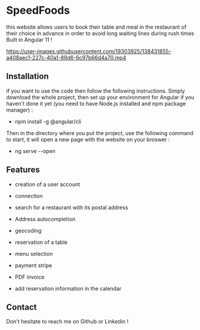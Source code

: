 # SpeedFoods

this website allows users to book their table and meal in the restaurant of their choice in advance in order to avoid long waiting lines during rush times Built in Angular 11 !


https://user-images.githubusercontent.com/19303925/138431855-a408aec1-227c-40a1-89d6-6c97b66d4a70.mp4


## Installation

if you want to use the code then follow the following instructions. Simply download the whole project, then set up your environment for Angular if you haven't done it yet (you need to have Node.js installed and npm package manager) :

- npm install -g @angular/cli

Then in the directory where you put the project, use the following command to start, it will open a new page with the website on your broswer :

- ng serve --open

## Features

- creation of a user account

- connection

- search for a restaurant with its postal address

- Address autocompletion

- geocoding

- reservation of a table

- menu selection

- payment stripe

- PDF invoice

- add reservation information in the calendar

## Contact
Don't hesitate to reach me on Github or Linkedin !
